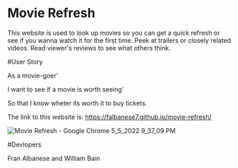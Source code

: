 # Movie Refresh

This website is used to look up movies so you can get a quick refresh or see if you wanna watch it for the first time. 
Peek at trailers or closely related videos. Read viewer's reviews to see what others think.

#User Story

As a movie-goer'

I want to see if a movie is worth seeing'

So that I know wheter its worth it to buy tickets.

The link to this website is: https://falbanese7.github.io/movie-refresh/



![Movie Refresh - Google Chrome 5_5_2022 9_37_09 PM](https://user-images.githubusercontent.com/100814286/167052702-16f36dcc-550d-4b89-b73a-cd9948f271a7.png)


#Devlopers 

Fran Albanese and William Bain

